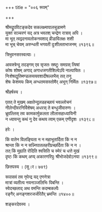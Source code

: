 +++
title = "००६ रूपम्"

+++


श्रीमद्रूपविटङ्कदेव सकलक्ष्मापालचुडामणे  
युक्तं सञ्चरणं यद् अत्र भवतश् चन्द्रेण रात्राव् अपि ।  
मा भूत् त्वद्वदनावलोकनवशाद् व्रीडाविलक्षः शशी  
मा भूच् चेयम् अरुन्धती भगवती दुःशीलताभाजनम् ॥१३९६॥  


त्रिभुवनसरस्वत्याः ।  


आवक्त्रेन्दु तदङ्गम् एव सृजतः स्रष्टुः समग्रस् त्विषां  
कोषः शोषम् अगाद् अगाधजगतीशिल्पेऽपि नाल्पायितः ।  
निःशेषद्युतिमण्डलव्ययवशादीषल्लभैस् तत् तनू  
शेषः केशमयः किम् अन्धतमसस्तोमैर् अभून् निर्मितः ॥१३९७॥  


श्रीहर्षस्य ।  


एतत् ते मुखम् अक्षतेन्दुलडहच्छायं भवल्लोचनं  
नीलेन्दीवरनिर्विशेषम् अधरस् ते बन्धुजीवारुणः ।  
भ्रूवल्लिस् तव कामकार्मुकलता लीलासहाध्यायिनी  
न ध्यायन्तु कथं नु देव कथय त्वाम् एकम् एणीदृशः ॥१३९८॥  


हरेः ।  


किं वातेन विलङ्घिता न न महाभूतार्दिता किं न न  
श्रान्ता किं न न सन्न्निपातलहरीप्रच्छर्दिता किं न न ।  
तत् किं मुह्यति रोदिति श्वसिति च स्मेरं च धत्ते मुखं  
दृष्टः किं कथम् अप्य् अकारणरिपुः श्रीभोजदेवोऽनया ॥१३९९॥  


छित्तपस्य । (सु।र। ७४९)  


रूपासवं तव नृपेन्द्र यद् एणनेत्रा  
मात्रां व्यतीत्य नयनाञ्जलिभिः पिबन्ति ।  
स्वेदच्छलाद् अथ वमन्ति कदम्बकल्पैः  
रङ्गैर् अनङ्गशरजर्जरितैर् भ्रमन्ति ॥१४००॥  


शङ्करदेवस्य ।  


